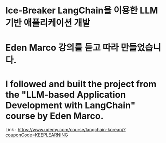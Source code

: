 # Ice-Breaker LangChain을 이용한 LLM 기반 애플리케이션 개발
# Eden Marco 강의를 듣고 따라 만들었습니다. 
# I followed and built the project from the "LLM-based Application Development with LangChain" course by Eden Marco.  
Link : https://www.udemy.com/course/langchain-korean/?couponCode=KEEPLEARNING
